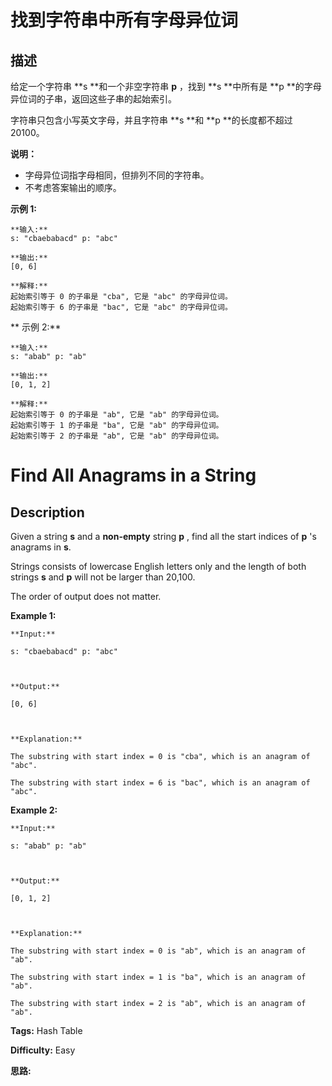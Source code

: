 # 找到字符串中所有字母异位词

## 描述

给定一个字符串  **s  **和一个非空字符串  **p** ，找到  **s  **中所有是  **p  **的字母异位词的子串，返回这些子串的起始索引。

字符串只包含小写英文字母，并且字符串  **s  **和 **p  **的长度都不超过 20100。

**说明：**

  * 字母异位词指字母相同，但排列不同的字符串。
  * 不考虑答案输出的顺序。

**示例  1:**

    
    
    **输入:**
    s: "cbaebabacd" p: "abc"
    
    **输出:**
    [0, 6]
    
    **解释:**
    起始索引等于 0 的子串是 "cba", 它是 "abc" 的字母异位词。
    起始索引等于 6 的子串是 "bac", 它是 "abc" 的字母异位词。
    

**  示例 2:**

    
    
    **输入:**
    s: "abab" p: "ab"
    
    **输出:**
    [0, 1, 2]
    
    **解释:**
    起始索引等于 0 的子串是 "ab", 它是 "ab" 的字母异位词。
    起始索引等于 1 的子串是 "ba", 它是 "ab" 的字母异位词。
    起始索引等于 2 的子串是 "ab", 它是 "ab" 的字母异位词。
    



# Find All Anagrams in a String

## Description



Given a string **s** and a **non-empty** string **p** , find all the start indices of **p** 's anagrams in **s**.

Strings consists of lowercase English letters only and the length of both strings **s** and **p** will not be larger than 20,100.

The order of output does not matter.

**Example 1:**

    
    
    **Input:**
    s: "cbaebabacd" p: "abc"
    
    **Output:**
    [0, 6]
    
    **Explanation:**
    The substring with start index = 0 is "cba", which is an anagram of "abc".
    The substring with start index = 6 is "bac", which is an anagram of "abc".
    

**Example 2:**

    
    
    **Input:**
    s: "abab" p: "ab"
    
    **Output:**
    [0, 1, 2]
    
    **Explanation:**
    The substring with start index = 0 is "ab", which is an anagram of "ab".
    The substring with start index = 1 is "ba", which is an anagram of "ab".
    The substring with start index = 2 is "ab", which is an anagram of "ab".
    


**Tags:** Hash Table

**Difficulty:** Easy

**思路:**
